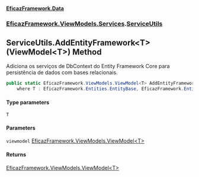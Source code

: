 #### [EficazFramework.Data](EficazFrameworkData.md 'EficazFramework Data')
### [EficazFramework.ViewModels.Services](EficazFrameworkData.md#EficazFramework_ViewModels_Services 'EficazFramework.ViewModels.Services').[ServiceUtils](ServiceUtils.md 'EficazFramework.ViewModels.Services.ServiceUtils')
## ServiceUtils.AddEntityFramework&lt;T&gt;(ViewModel&lt;T&gt;) Method
Adiciona os serviços de DbContext do Entity Framework Core para persistência de dados com bases relacionais.  
```csharp
public static EficazFramework.ViewModels.ViewModel<T> AddEntityFramework<T>(this EficazFramework.ViewModels.ViewModel<T> viewmodel)
    where T : EficazFramework.Entities.EntityBase, EficazFramework.Entities.IEntity;
```
#### Type parameters
<a name='EficazFramework_ViewModels_Services_ServiceUtils_AddEntityFramework_T_(EficazFramework_ViewModels_ViewModel_T_)_T'></a>
`T`  
  
#### Parameters
<a name='EficazFramework_ViewModels_Services_ServiceUtils_AddEntityFramework_T_(EficazFramework_ViewModels_ViewModel_T_)_viewmodel'></a>
`viewmodel` [EficazFramework.ViewModels.ViewModel&lt;](ViewModel_T_.md 'EficazFramework.ViewModels.ViewModel&lt;T&gt;')[T](ServiceUtils_AddEntityFramework_T_(ViewModel_T_).md#EficazFramework_ViewModels_Services_ServiceUtils_AddEntityFramework_T_(EficazFramework_ViewModels_ViewModel_T_)_T 'EficazFramework.ViewModels.Services.ServiceUtils.AddEntityFramework&lt;T&gt;(EficazFramework.ViewModels.ViewModel&lt;T&gt;).T')[&gt;](ViewModel_T_.md 'EficazFramework.ViewModels.ViewModel&lt;T&gt;')  
  
#### Returns
[EficazFramework.ViewModels.ViewModel&lt;](ViewModel_T_.md 'EficazFramework.ViewModels.ViewModel&lt;T&gt;')[T](ServiceUtils_AddEntityFramework_T_(ViewModel_T_).md#EficazFramework_ViewModels_Services_ServiceUtils_AddEntityFramework_T_(EficazFramework_ViewModels_ViewModel_T_)_T 'EficazFramework.ViewModels.Services.ServiceUtils.AddEntityFramework&lt;T&gt;(EficazFramework.ViewModels.ViewModel&lt;T&gt;).T')[&gt;](ViewModel_T_.md 'EficazFramework.ViewModels.ViewModel&lt;T&gt;')  
